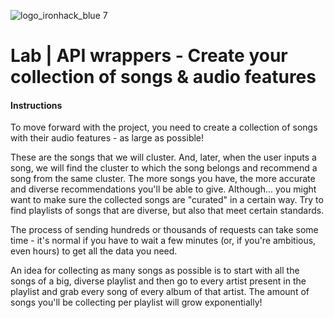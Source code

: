 
![logo_ironhack_blue 7](https://user-images.githubusercontent.com/23629340/40541063-a07a0a8a-601a-11e8-91b5-2f13e4e6b441.png)

# Lab | API wrappers - Create your collection of songs & audio features


#### Instructions 


To move forward with the project, you need to create a collection of songs with their audio features - as large as possible! 

These are the songs that we will cluster. And, later, when the user inputs a song, we will find the cluster to which the song belongs and recommend a song from the same cluster.
The more songs you have, the more accurate and diverse recommendations you'll be able to give. Although... you might want to make sure the collected songs are "curated" in a certain way. Try to find playlists of songs that are diverse, but also that meet certain standards.

The process of sending hundreds or thousands of requests can take some time - it's normal if you have to wait a few minutes (or, if you're ambitious, even hours) to get all the data you need.

An idea for collecting as many songs as possible is to start with all the songs of a big, diverse playlist and then go to every artist present in the playlist and grab every song of every album of that artist. The amount of songs you'll be collecting per playlist will grow exponentially!
